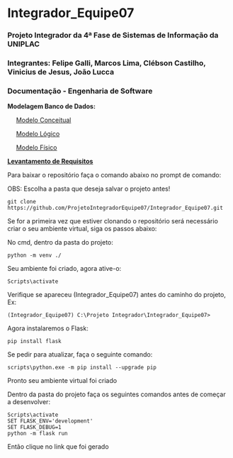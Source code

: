 # Integrador_Equipe07
### Projeto Integrador da 4ª Fase de Sistemas de Informação da UNIPLAC

### Integrantes: Felipe Galli, Marcos Lima, Clébson Castilho, Vinicius de Jesus, João Lucca

### Documentação - Engenharia de Software

**Modelagem Banco de Dados:**

&nbsp;&nbsp;&nbsp;&nbsp;&nbsp;<a href='./Engenharia_de_software/Modelagem_Banco/Modelo_Conceitual.jpg'>Modelo Conceitual</a>


&nbsp;&nbsp;&nbsp;&nbsp;&nbsp;<a href='./Engenharia_de_software/Modelagem_Banco/Modelo_Logico.jpg'>Modelo Lógico</a>


&nbsp;&nbsp;&nbsp;&nbsp;&nbsp;<a href='./Engenharia_de_software/Modelagem_Banco/Modelo_Fisico.sql'>Modelo Físico</a>

**<a href='./Engenharia_de_software/Levantamento_de_Requisitos.docx'>Levantamento de Requisitos</a>**


<p>Para baixar o repositório faça o comando abaixo no prompt de comando:</p> 

<p>OBS: Escolha a pasta que deseja salvar o projeto antes!</p> 

`git clone https://github.com/ProjetoIntegradorEquipe07/Integrador_Equipe07.git`

<p>Se for a primeira vez que estiver clonando o repositório será necessário criar o seu ambiente virtual, siga os passos abaixo:</p>

<p>No cmd, dentro da pasta do projeto:</p>

`python -m venv ./`<br>
<p>Seu ambiente foi criado, agora ative-o:</p>

`Scripts\activate`<br>
<p>Verifique se apareceu (Integrador_Equipe07) antes do caminho do projeto, Ex: </p>

`(Integrador_Equipe07) C:\Projeto Integrador\Integrador_Equipe07>`
<p>Agora instalaremos o Flask: </p>

`pip install flask`<br>

<p>Se pedir para atualizar, faça o seguinte comando:</p>

`scripts\python.exe -m pip install --upgrade pip`

<p>Pronto seu ambiente virtual foi criado</p>

<p>Dentro da pasta do projeto faça os seguintes comandos antes de começar a desenvolver:</p> 

`Scripts\activate`<br>
`SET FLASK_ENV='development'`<br>
`SET FLASK_DEBUG=1`<br>
`python -m flask run`

<p>Então clique no link que foi gerado</p> 





